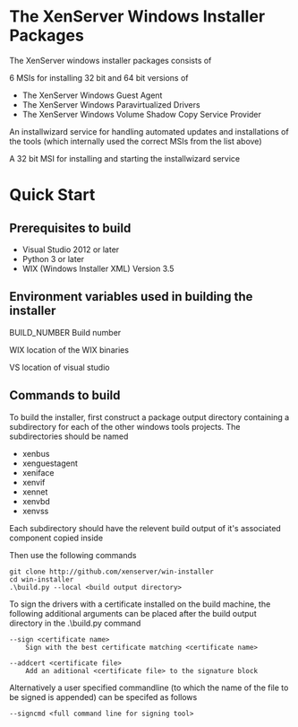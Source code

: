 The XenServer Windows Installer Packages
==========================================

The XenServer windows installer packages consists of

6 MSIs for installing 32 bit and 64 bit versions of

*    The XenServer Windows Guest Agent
*    The XenServer Windows Paravirtualized Drivers
*    The XenServer Windows Volume Shadow Copy Service Provider

An installwizard service for handling automated updates and installations of the tools 
(which internally used the correct MSIs from the list above)

A 32 bit MSI for installing and starting the installwizard service

Quick Start
===========

Prerequisites to build
----------------------

*   Visual Studio 2012 or later 
*   Python 3 or later 
*   WIX (Windows Installer XML) Version 3.5

Environment variables used in building the installer
----------------------------------------------------

BUILD\_NUMBER Build number

WIX location of the WIX binaries

VS location of visual studio

Commands to build
-----------------

To build the installer, first construct a package output directory containing a 
subdirectory for each of the other windows tools projects.  The subdirectories should be 
named

*  xenbus
*  xenguestagent
*  xeniface
*  xenvif
*  xennet
*  xenvbd
*  xenvss

Each subdirectory should have the relevent build output of it's associated component
copied inside

Then use the following commands

    git clone http://github.com/xenserver/win-installer
    cd win-installer
    .\build.py --local <build output directory>

To sign the drivers with a certificate installed on the build machine, the 
following additional arguments can be placed after the build output directory 
in the .\build.py command

    --sign <certificate name> 
        Sign with the best certificate matching <certificate name>
    
    --addcert <certificate file> 
        Add an aditional <certificate file> to the signature block

Alternatively a user specified commandline (to which the name of the file
to be signed is appended) can be specifed as follows

    --signcmd <full command line for signing tool>

